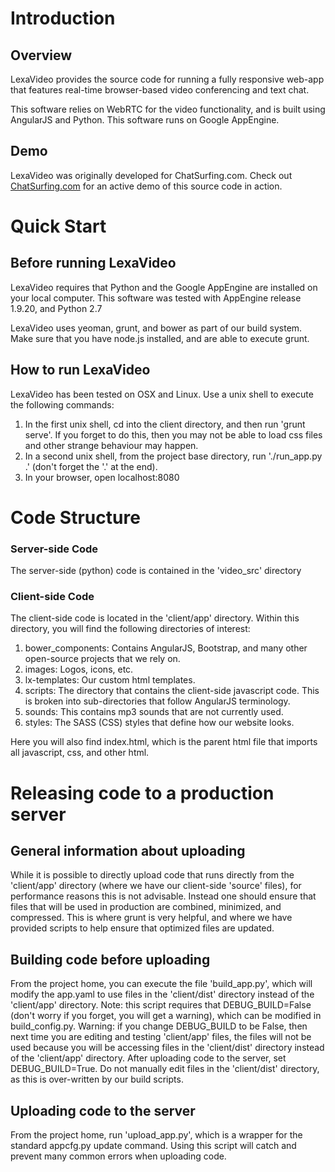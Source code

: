 Introduction
============


Overview
-----------

LexaVideo provides the source code for running a fully responsive web-app that features real-time browser-based 
video conferencing and text chat.

This software relies on WebRTC for the video functionality, and is built using AngularJS and Python. 
This software runs on Google AppEngine.

Demo
----
LexaVideo was originally developed for ChatSurfing.com. Check out [ChatSurfing.com](http://www.chatsurfing.com)
for an active demo of this source code in action.

Quick Start
===========

Before running LexaVideo
------------------------

LexaVideo requires that Python and the Google AppEngine are installed on your local computer. 
This software was tested with AppEngine release 1.9.20, and Python 2.7

LexaVideo uses yeoman, grunt, and bower as part of our build system. Make sure that you have node.js installed, and 
are able to execute grunt.   

How to run LexaVideo
--------------------

LexaVideo has been tested on OSX and Linux. Use a unix shell to execute the following commands:

  1. In the first unix shell, cd into the client directory, and then run 'grunt serve'. If you forget to do this,
  then you may not be able to load css files and other strange behaviour may happen. 
  2. In a second unix shell, from the project base directory, run './run_app.py .' (don't forget the '.' at the end).
  3. In your browser, open localhost:8080


Code Structure
==============

### Server-side Code
The server-side (python) code is contained in the 'video_src' directory

### Client-side Code
The client-side code is located in the 'client/app' directory. Within this directory, you will find the following 
directories of interest:
  1. bower_components: Contains AngularJS, Bootstrap, and many other open-source projects that we rely on.
  2. images: Logos, icons, etc. 
  2. lx-templates: Our custom html templates.
  3. scripts: The directory that contains the client-side javascript code. This is broken into sub-directories that 
  follow AngularJS terminology.
  4. sounds: This contains mp3 sounds that are not currently used.
  5. styles: The SASS (CSS) styles that define how our website looks.
  
Here you will also find index.html, which is the parent html file that imports all javascript, css, and other html.

Releasing code to a production server
=====================================

General information about uploading
-----------------------------------
While it is possible to directly upload code that runs directly from the 'client/app' directory (where we 
have our client-side 'source' files), for performance reasons 
this is not advisable. Instead one should ensure that files that will be used in production are combined, 
minimized, and compressed. This is where grunt is very helpful, and where we have provided scripts to help ensure 
that optimized files are updated.

Building code before uploading
------------------------------
From the project home, you can execute the file 'build_app.py', which will modify the app.yaml to use files in the 
'client/dist' directory instead of the 'client/app' directory. 
Note: this script requires that 
DEBUG_BUILD=False (don't worry if you forget, you will get a warning), which can be 
modified in build_config.py. Warning: if you change DEBUG_BUILD to be False, then next time you are editing and testing
'client/app' files, the files will not be used because you will be accessing files in the 'client/dist' directory instead of the 
'client/app' directory. After uploading code to the server, set DEBUG_BUILD=True. Do not manually edit files in the 
'client/dist' directory, as this is over-written by our build scripts.
 
Uploading code to the server
----------------------------
From the project home, run 'upload_app.py', which is a wrapper for the standard appcfg.py update command. Using this
script will catch and prevent many common errors when uploading code. 
